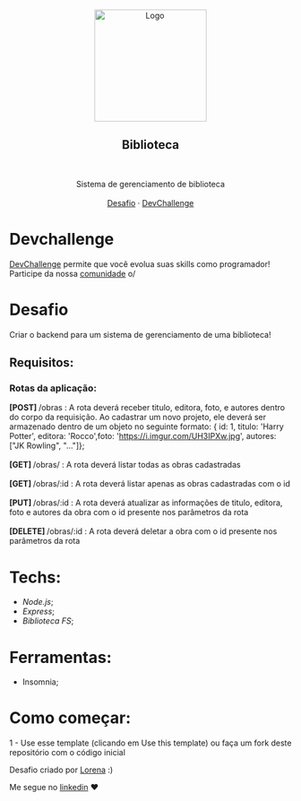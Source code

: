 <br />
<p align="center">
    <img src="https://i.pinimg.com/originals/dd/64/da/dd64da585bc57cb05e5fd4d8ce873f57.png" alt="Logo" width="200">

  <h2 align="center">Biblioteca</h2>
 <br />
  <p align="center">
     Sistema de gerenciamento de biblioteca
       <br />
    <br />
    <a href="https://github.com/devchallenge-io/biblioteca-backend">Desafio</a>
    ·
    <a href="https://www.devchallenge.com.br/">DevChallenge</a>
  </p>
</p>


# Devchallenge
<a href="https://devchallenge.now.sh/"> DevChallenge</a> permite que você evolua suas skills como programador! Participe da nossa <a href="https://discord.gg/yvYXhGj">comunidade</a> o/

# Desafio
Criar o backend para um sistema de gerenciamento de uma biblioteca!

## Requisitos:
### Rotas da aplicação:
<b>[POST] </b> /obras :  A rota deverá receber titulo, editora, foto, e autores dentro do corpo da requisição. Ao cadastrar um novo projeto, ele deverá ser armazenado dentro de um objeto no seguinte formato: { id: 1, titulo: 'Harry Potter', editora: 'Rocco',foto: 'https://i.imgur.com/UH3IPXw.jpg', autores: ["JK Rowling", "..."]};<br><br>
<b>[GET] </b> /obras/ : A rota deverá listar todas as obras cadastradas<br><br>
<b>[GET] </b> /obras/:id : A rota deverá listar apenas as obras cadastradas com o id<br><br>
<b>[PUT] </b> /obras/:id : A rota deverá atualizar as informações de titulo, editora, foto e autores da obra com o id presente nos parâmetros da rota<br><br>
<b>[DELETE] </b> /obras/:id : A rota deverá deletar a obra com o id presente nos parâmetros da rota<br>


# Techs: 
- *Node.js*;
- *Express*;
- *Biblioteca FS*;

# Ferramentas:
- Insomnia;

# Como começar:
1 - Use esse template (clicando em Use this template) ou faça um fork deste repositório com o código inicial<br>


Desafio criado por  <a href="https://www.linkedin.com/in/lorenagmontes/">Lorena</a> :)

Me segue no [linkedin](https://www.linkedin.com/in/luiz-henrique1889/) :heart:
